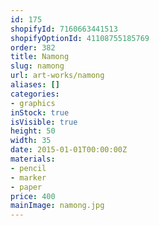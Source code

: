 ```yaml
---
id: 175
shopifyId: 7160663441513
shopifyOptionId: 41108755185769
order: 382
title: Namong
slug: namong
url: art-works/namong
aliases: []
categories:
- graphics
inStock: true
isVisible: true
height: 50
width: 35
date: 2015-01-01T00:00:00Z
materials:
- pencil
- marker
- paper
price: 400
mainImage: namong.jpg
---
```

